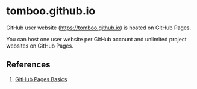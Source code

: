 # tomboo.github.io
GitHub user website (https://tomboo.github.io) is hosted on GitHub Pages.

You can host one user website per GitHub account and unlimited project websites on GitHub Pages.

## References
1. [GitHub Pages Basics](https://help.github.com/en/categories/github-pages-basics)
